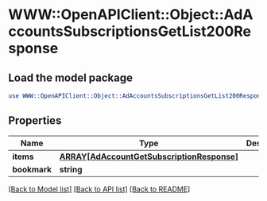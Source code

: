 # WWW::OpenAPIClient::Object::AdAccountsSubscriptionsGetList200Response

## Load the model package
```perl
use WWW::OpenAPIClient::Object::AdAccountsSubscriptionsGetList200Response;
```

## Properties
Name | Type | Description | Notes
------------ | ------------- | ------------- | -------------
**items** | [**ARRAY[AdAccountGetSubscriptionResponse]**](AdAccountGetSubscriptionResponse.md) |  | 
**bookmark** | **string** |  | [optional] 

[[Back to Model list]](../README.md#documentation-for-models) [[Back to API list]](../README.md#documentation-for-api-endpoints) [[Back to README]](../README.md)


